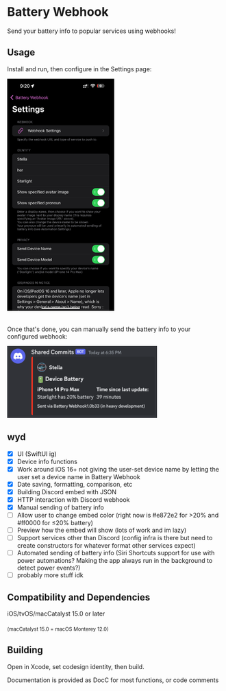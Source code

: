 # Battery Webhook
Send your battery info to popular services using webhooks!

## Usage
Install and run, then configure in the Settings page:

<img src="img/app.png" alt="alt text" title="image Title" width="250"/>
<br><br>

Once that's done, you can manually send the battery info to your configured webhook:

<img src="img/output.png" alt="alt text" title="image Title" width="350"/>

## wyd
- [x] UI (SwiftUI ig)
- [x] Device info functions
- [x] Work around iOS 16+ not giving the user-set device name by letting the user set a device name in Battery Webhook
- [x] Date saving, formatting, comparison, etc
- [x] Building Discord embed with JSON 
- [x] HTTP interaction with Discord webhook
- [x] Manual sending of battery info
- [ ] Allow user to change embed color (right now is #e872e2 for >20% and #ff0000 for ≤20% battery)
- [ ] Preview how the embed will show (lots of work and im lazy)
- [ ] Support services other than Discord (config infra is there but need to create constructors for whatever format other services expect)
- [ ] Automated sending of battery info (Siri Shortcuts support for use with power automations? Making the app always run in the background to detect power events?)
- [ ] probably more stuff idk

## Compatibility and Dependencies
iOS/tvOS/macCatalyst 15.0 or later

<sub>(macCatalyst 15.0 = macOS Monterey 12.0) </sub>

## Building
Open in Xcode, set codesign identity, then build.

Documentation is provided as DocC for most functions, or code comments